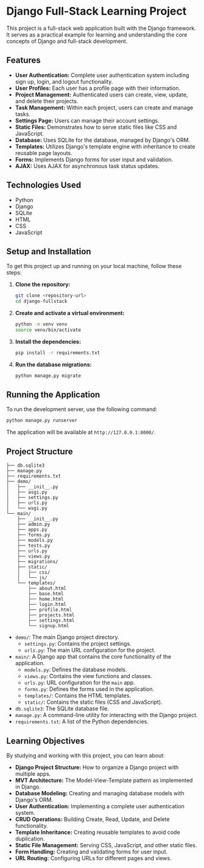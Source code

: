 # Django Full-Stack Learning Project

This project is a full-stack web application built with the Django framework. It serves as a practical example for learning and understanding the core concepts of Django and full-stack development.

## Features

*   **User Authentication:** Complete user authentication system including sign up, login, and logout functionality.
*   **User Profiles:** Each user has a profile page with their information.
*   **Project Management:** Authenticated users can create, view, update, and delete their projects.
*   **Task Management:** Within each project, users can create and manage tasks.
*   **Settings Page:** Users can manage their account settings.
*   **Static Files:** Demonstrates how to serve static files like CSS and JavaScript.
*   **Database:** Uses SQLite for the database, managed by Django's ORM.
*   **Templates:** Utilizes Django's template engine with inheritance to create reusable page layouts.
*   **Forms:** Implements Django forms for user input and validation.
*   **AJAX:** Uses AJAX for asynchronous task status updates.

## Technologies Used

*   Python
*   Django
*   SQLite
*   HTML
*   CSS
*   JavaScript

## Setup and Installation

To get this project up and running on your local machine, follow these steps:

1.  **Clone the repository:**
    ```bash
    git clone <repository-url>
    cd django-fullstack
    ```

2.  **Create and activate a virtual environment:**
    ```bash
    python -m venv venv
    source venv/bin/activate
    ```

3.  **Install the dependencies:**
    ```bash
    pip install -r requirements.txt
    ```

4.  **Run the database migrations:**
    ```bash
    python manage.py migrate
    ```

## Running the Application

To run the development server, use the following command:

```bash
python manage.py runserver
```

The application will be available at `http://127.0.0.1:8000/`.

## Project Structure

```
├── db.sqlite3
├── manage.py
├── requirements.txt
├── demo/
│   ├── __init__.py
│   ├── asgi.py
│   ├── settings.py
│   ├── urls.py
│   └── wsgi.py
└── main/
    ├── __init__.py
    ├── admin.py
    ├── apps.py
    ├── forms.py
    ├── models.py
    ├── tests.py
    ├── urls.py
    ├── views.py
    ├── migrations/
    ├── static/
    │   ├── css/
    │   └── js/
    └── templates/
        ├── about.html
        ├── base.html
        ├── home.html
        ├── login.html
        ├── profile.html
        ├── projects.html
        ├── settings.html
        └── signup.html
```

*   `demo/`: The main Django project directory.
    *   `settings.py`: Contains the project settings.
    *   `urls.py`: The main URL configuration for the project.
*   `main/`: A Django app that contains the core functionality of the application.
    *   `models.py`: Defines the database models.
    *   `views.py`: Contains the view functions and classes.
    *   `urls.py`: URL configuration for the `main` app.
    *   `forms.py`: Defines the forms used in the application.
    *   `templates/`: Contains the HTML templates.
    *   `static/`: Contains the static files (CSS and JavaScript).
*   `db.sqlite3`: The SQLite database file.
*   `manage.py`: A command-line utility for interacting with the Django project.
*   `requirements.txt`: A list of the Python dependencies.

## Learning Objectives

By studying and working with this project, you can learn about:

*   **Django Project Structure:** How to organize a Django project with multiple apps.
*   **MVT Architecture:** The Model-View-Template pattern as implemented in Django.
*   **Database Modeling:** Creating and managing database models with Django's ORM.
*   **User Authentication:** Implementing a complete user authentication system.
*   **CRUD Operations:** Building Create, Read, Update, and Delete functionality.
*   **Template Inheritance:** Creating reusable templates to avoid code duplication.
*   **Static File Management:** Serving CSS, JavaScript, and other static files.
*   **Form Handling:** Creating and validating forms for user input.
*   **URL Routing:** Configuring URLs for different pages and views.
